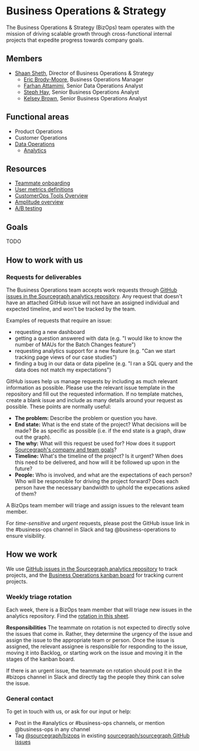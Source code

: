 # Business Operations & Strategy

The Business Operations & Strategy (BizOps) team operates with the mission of driving scalable growth through cross-functional internal projects that expedite progress towards company goals.

## Members

- [Shaan Sheth](../../company/team/index.md#shaan-sheth-he-him), Director of Business Operations & Strategy
  - [Eric Brody-Moore](../../company/team/index.md#eric-brody-moore), Business Operations Manager
  - [Farhan Attamimi](../../company/team/index.md#farhan-attamimi), Senior Data Operations Analyst
  - [Steph Hay](../../company/team/index.md#steph-hay-she-her), Senior Business Operations Analyst
  - [Kelsey Brown](../../company/team/index.md#kelsey-brown-she-her), Senior Business Operations Analyst

## Functional areas

- Product Operations
- Customer Operations
- [Data Operations](data_operations.md)
  - [Analytics](analytics.md)

## Resources

- [Teammate onboarding](onboarding.md)
- [User metrics definitions](user_definitions.md)
- [CustomerOps Tools Overview](customer_ops_tools.md)
- [Amplitude overview](amplitude.md)
- [A/B testing](ab-testing.md)

## Goals

TODO

## How to work with us

### Requests for deliverables

The Business Operations team accepts work requests through [GitHub issues in the Sourcegraph analytics repository](https://github.com/sourcegraph/analytics/issues). Any request that doesn't have an attached GitHub issue will not have an assigned individual and expected timeline, and won't be tracked by the team. 

Examples of requests that require an issue:
* requesting a new dashboard 
* getting a question answered with data (e.g. "I would like to know the number of MAUs for the Batch Changes feature")
* requesting analytics support for a new feature (e.g. "Can we start tracking page views of our case studies")
* finding a bug in our data or data pipeline (e.g. "I ran a SQL query and the data does not match my expectations")

GitHub issues help us manage requests by including as much relevant information as possible. Please use the relevant issue template in the repository and fill out the requested information. If no template matches, create a blank issue and include as many details around your request as possible. These points are normally useful:
- **The problem:** Describe the problem or question you have.
- **End state:** What is the end state of the project? What decisions will be made? Be as specific as possible (i.e. if the end state is a graph, draw out the graph).
- **The why:** What will this request be used for? How does it support [Sourcegraph's company and team goals](../../company/goals/index.md)? 
- **Timeline:** What's the timeline of the project? Is it urgent? When does this need to be delivered, and how will it be followed up upon in the future?
- **People:** Who is involved, and what are the expectations of each person? Who will be responsible for driving the project forward? Does each person have the necessary bandwidth to uphold the expecations asked of them?

A BizOps team member will triage and assign issues to the relevant team member.

For *time-sensitive* and *urgent* requests, please post the GitHub issue link in the #business-ops channel in Slack and tag @business-operations to ensure visibility.

## How we work

We use [GitHub issues in the Sourcegraph analytics repository](https://github.com/sourcegraph/analytics/issues) to track projects, and the [Business Operations kanban board](https://github.com/orgs/sourcegraph/projects/63) for tracking current projects.

### Weekly triage rotation

Each week, there is a BizOps team member that will triage new issues in the analytics repository. Find the [rotation in this sheet](https://docs.google.com/spreadsheets/d/12f9mG7uYf_-yFey1laWJQGvp79UnI0CVxA4CsAHIvgM/edit#gid=0).

**Responsibilities**
The teammate on rotation is not expected to directly solve the issues that come in. Rather, they determine the urgency of the issue and assign the issue to the appropriate team or person. Once the issue is assigned, the relevant assignee is responsible for responding to the issue, moving it into Backlog, or starting work on the issue and moving it in the stages of the kanban board. 

If there is an urgent issue, the teammate on rotation should post it in the #bizops channel in Slack and directly tag the people they think can solve the issue.

### General contact

To get in touch with us, or ask for our input or help:

- Post in the #analytics or #business-ops channels, or mention @business-ops in any channel
- Tag [@sourcegraph/bizops](https://github.com/orgs/sourcegraph/teams/bizops) in existing [sourcegraph/sourcegraph GitHub issues](https://github.com/sourcegraph/sourcegraph/issues)

